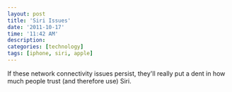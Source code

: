 ```yaml
---
layout: post
title: 'Siri Issues'
date: '2011-10-17'
time: '11:42 AM'
description:
categories: [technology]
tags: [iphone, siri, apple]
---
```

If these network connectivity issues persist, they'll really put a dent in how much people trust (and therefore use) Siri.